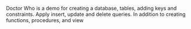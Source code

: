 Doctor Who is a demo for creating a database, tables, adding keys and constraints. Apply insert, update and delete queries.
In addition to creating functions, procedures, and view
